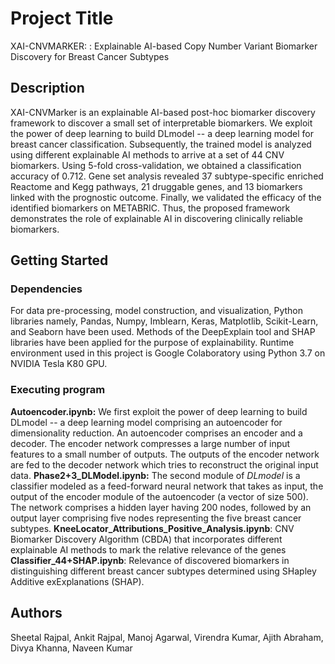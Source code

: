 # Project Title

XAI-CNVMARKER: : Explainable AI-based Copy Number Variant Biomarker Discovery for Breast Cancer Subtypes

## Description

XAI-CNVMarker is an explainable AI-based post-hoc biomarker discovery framework to discover a small set of interpretable biomarkers. We exploit the power of deep learning to build DLmodel -- a deep learning model  for breast cancer classification. Subsequently, the trained model is analyzed using different explainable AI methods to arrive at a set of 44 CNV biomarkers. Using 5-fold cross-validation, we obtained a classification accuracy of 0.712. Gene set analysis revealed 37 subtype-specific enriched Reactome and Kegg pathways, 21 druggable genes, and 13 biomarkers linked with the prognostic outcome. Finally, we validated the efficacy of the identified biomarkers on METABRIC. Thus, the proposed framework demonstrates the role of explainable AI in discovering clinically reliable biomarkers.

## Getting Started

### Dependencies

For data pre-processing, model construction, and visualization, Python libraries namely, Pandas, Numpy, Imblearn, Keras, Matplotlib, Scikit-Learn, and Seaborn have been used. Methods of the DeepExplain tool and SHAP libraries have been applied for the purpose of explainability. Runtime environment used in this project is Google Colaboratory using Python 3.7 on NVIDIA Tesla K80 GPU.


### Executing program

**Autoencoder.ipynb:** We first exploit the power of deep learning to build DLmodel -- a deep learning model comprising an autoencoder for dimensionality reduction. An autoencoder comprises an encoder and a decoder. The encoder network compresses a large number of input features to a small number of outputs. The outputs of the encoder network are fed to the decoder network which tries to reconstruct the original input data.
**Phase2+3_DLModel.ipynb:** The second module of _DLmodel_ is a classifier modeled as a feed-forward neural network that takes as input, the output of the encoder module of the autoencoder (a vector of size 500). The network comprises a hidden layer having 200 nodes, followed by an output layer comprising five nodes representing the five breast cancer subtypes.
**KneeLocator_Attributions_Positive_Analysis.ipynb**: CNV Biomarker Discovery Algorithm (CBDA) that incorporates different explainable AI methods to mark the relative relevance of the genes
**Classifier_44+SHAP.ipynb**: Relevance of discovered biomarkers in distinguishing different breast cancer subtypes determined using SHapley Additive exExplanations (SHAP).


## Authors

Sheetal Rajpal, Ankit Rajpal, Manoj Agarwal, Virendra Kumar, Ajith Abraham, Divya Khanna, Naveen Kumar
